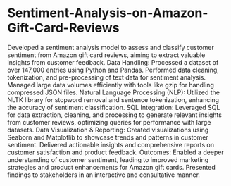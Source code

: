 # Sentiment-Analysis-on-Amazon-Gift-Card-Reviews
Developed a sentiment analysis model to assess and classify customer sentiment from Amazon gift card reviews, aiming to extract valuable insights from customer feedback.
Data Handling: Processed a dataset of over 147,000 entries using Python and Pandas. Performed data cleaning, tokenization, and pre-processing of text data for sentiment analysis. Managed large data volumes efficiently with tools like gzip for handling compressed JSON files.
Natural Language Processing (NLP): Utilized the NLTK library for stopword removal and sentence tokenization, enhancing the accuracy of sentiment classification.
SQL Integration: Leveraged SQL for data extraction, cleaning, and processing to generate relevant insights from customer reviews, optimizing queries for performance with large datasets.
Data Visualization & Reporting: Created visualizations using Seaborn and Matplotlib to showcase trends and patterns in customer sentiment. Delivered actionable insights and comprehensive reports on customer satisfaction and product feedback.
Outcomes: Enabled a deeper understanding of customer sentiment, leading to improved marketing strategies and product enhancements for Amazon gift cards. Presented findings to stakeholders in an interactive and consultative manner.
